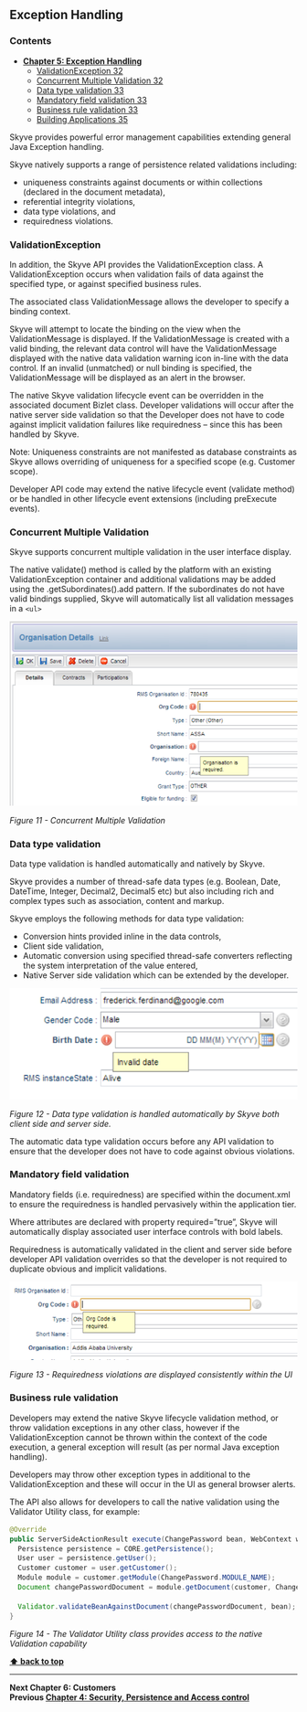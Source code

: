 ## Exception Handling

### Contents

* **[Chapter 5: Exception Handling](#exception-handling)**
  * [ValidationException 32](#validationexception)
  * [Concurrent Multiple Validation 32](#concurrent-multiple-validation)
  * [Data type validation 33](#data-type-validation)
  * [Mandatory field validation 33](#mandatory-field-validation)
  * [Business rule validation 33](#business-rule-validation)
  * [Building Applications 35](#building-applications)

Skyve provides powerful error management capabilities extending general
Java Exception handling.

Skyve natively supports a range of persistence related validations
including:

-   uniqueness constraints against documents or within collections
    (declared in the document metadata),
-   referential integrity violations,
-   data type violations, and
-   requiredness violations.

### ValidationException

In addition, the Skyve API provides the ValidationException class. A
ValidationException occurs when validation fails of data against the
specified type, or against specified business rules.

The associated class ValidationMessage allows the developer to specify a
binding context.

Skyve will attempt to locate the binding on the view when the
ValidationMessage is displayed. If the ValidationMessage is created with
a valid binding, the relevant data control will have the
ValidationMessage displayed with the native data validation warning icon
in-line with the data control. If an invalid (unmatched) or null binding
is specified, the ValidationMessage will be displayed as an alert in the
browser.

The native Skyve validation lifecycle event can be overridden in the
associated document Bizlet class. Developer validations will occur after
the native server side validation so that the Developer does not have to
code against implicit validation failures like requiredness – since this
has been handled by Skyve.

Note: Uniqueness constraints are not manifested as database constraints
as Skyve allows overriding of uniqueness for a specified scope (e.g.
Customer scope).

Developer API code may extend the native lifecycle event (validate
method) or be handled in other lifecycle event extensions (including
preExecute events).

### Concurrent Multiple Validation

Skyve supports concurrent multiple validation in the user interface
display.

The native validate() method is called by the platform with an existing
ValidationException container and additional validations may be added
using the .getSubordinates().add pattern. If the subordinates do not
have valid bindings supplied, Skyve will automatically list all
validation messages in a `<ul>`

![Figure 11](media/image33.png "Figure 11 Concurrent Multiple Validation")

_Figure 11 - Concurrent Multiple Validation_

### Data type validation

Data type validation is handled automatically and natively by Skyve.

Skyve provides a number of thread-safe data types (e.g. Boolean, Date,
DateTime, Integer, Decimal2, Decimal5 etc) but also including rich and
complex types such as association, content and markup.

Skyve employs the following methods for data type validation:

-   Conversion hints provided inline in the data controls,
-   Client side validation,
-   Automatic conversion using specified thread-safe converters
    reflecting the system interpretation of the value entered,
-   Native Server side validation which can be extended by the
    developer.

![Figure 12](media/image34.png "Figure 12 Data type validation is handled automatically by Skyve both client side and server side.")

_Figure 12 - Data type validation is handled automatically by Skyve both
client side and server side._

The automatic data type validation occurs before any API validation to
ensure that the developer does not have to code against obvious
violations.

### Mandatory field validation

Mandatory fields (i.e. requiredness) are specified within the
document.xml to ensure the requiredness is handled pervasively within
the application tier.

Where attributes are declared with property required=”true”, Skyve will
automatically display associated user interface controls with bold
labels.

Requiredness is automatically validated in the client and server side
before developer API validation overrides so that the developer is not
required to duplicate obvious and implicit validations.

![Figure 13](media/image35.png "Figure 13 Requiredness violations are displayed consistently within the UI")

_Figure 13 - Requiredness violations are displayed consistently within the UI_

### Business rule validation

Developers may extend the native Skyve lifecycle validation method, or
throw validation exceptions in any other class, however if the
ValidationException cannot be thrown within the context of the code
execution, a general exception will result (as per normal Java exception
handling).

Developers may throw other exception types in additional to the
ValidationException and these will occur in the UI as general browser
alerts.

The API also allows for developers to call the native validation using
the Validator Utility class, for example:

```java
@Override
public ServerSideActionResult execute(ChangePassword bean, WebContext webContext) throws Exception {
  Persistence persistence = CORE.getPersistence();
  User user = persistence.getUser();
  Customer customer = user.getCustomer();
  Module module = customer.getModule(ChangePassword.MODULE_NAME);
  Document changePasswordDocument = module.getDocument(customer, ChangePassword.DOCUMENT_NAME);

  Validator.validateBeanAgainstDocument(changePasswordDocument, bean);
}
```
_Figure 14 - The Validator Utility class provides access to the native
Validation capability_

**[⬆ back to top](#contents)**

---
**Next Chapter 6: Customers**  
**Previous [Chapter 4: Security, Persistence and Access control](./chapters/security-persistence-and-access-control.md)**
